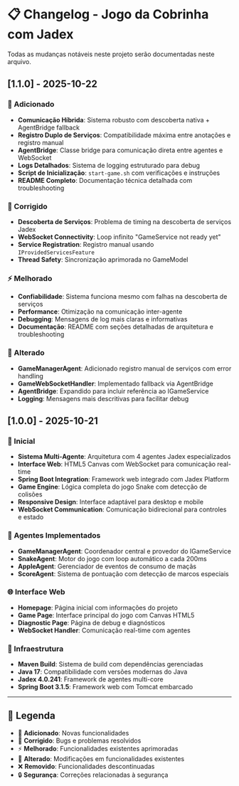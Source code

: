 # 📋 Changelog - Jogo da Cobrinha com Jadex

Todas as mudanças notáveis neste projeto serão documentadas neste arquivo.

## [1.1.0] - 2025-10-22

### 🎉 Adicionado
- **Comunicação Híbrida**: Sistema robusto com descoberta nativa + AgentBridge fallback
- **Registro Duplo de Serviços**: Compatibilidade máxima entre anotações e registro manual
- **AgentBridge**: Classe bridge para comunicação direta entre agentes e WebSocket
- **Logs Detalhados**: Sistema de logging estruturado para debug
- **Script de Inicialização**: `start-game.sh` com verificações e instruções
- **README Completo**: Documentação técnica detalhada com troubleshooting

### 🔧 Corrigido
- **Descoberta de Serviços**: Problema de timing na descoberta de serviços Jadex
- **WebSocket Connectivity**: Loop infinito "GameService not ready yet"
- **Service Registration**: Registro manual usando `IProvidedServicesFeature`
- **Thread Safety**: Sincronização aprimorada no GameModel

### ⚡ Melhorado
- **Confiabilidade**: Sistema funciona mesmo com falhas na descoberta de serviços
- **Performance**: Otimização na comunicação inter-agente
- **Debugging**: Mensagens de log mais claras e informativas
- **Documentação**: README com seções detalhadas de arquitetura e troubleshooting

### 🔄 Alterado
- **GameManagerAgent**: Adicionado registro manual de serviços com error handling
- **GameWebSocketHandler**: Implementado fallback via AgentBridge
- **AgentBridge**: Expandido para incluir referência ao IGameService
- **Logging**: Mensagens mais descritivas para facilitar debug

## [1.0.0] - 2025-10-21

### 🎉 Inicial
- **Sistema Multi-Agente**: Arquitetura com 4 agentes Jadex especializados
- **Interface Web**: HTML5 Canvas com WebSocket para comunicação real-time
- **Spring Boot Integration**: Framework web integrado com Jadex Platform
- **Game Engine**: Lógica completa do jogo Snake com detecção de colisões
- **Responsive Design**: Interface adaptável para desktop e mobile
- **WebSocket Communication**: Comunicação bidirecional para controles e estado

### 🤖 Agentes Implementados
- **GameManagerAgent**: Coordenador central e provedor do IGameService
- **SnakeAgent**: Motor do jogo com loop automático a cada 200ms
- **AppleAgent**: Gerenciador de eventos de consumo de maçãs
- **ScoreAgent**: Sistema de pontuação com detecção de marcos especiais

### 🌐 Interface Web
- **Homepage**: Página inicial com informações do projeto
- **Game Page**: Interface principal do jogo com Canvas HTML5
- **Diagnostic Page**: Página de debug e diagnósticos
- **WebSocket Handler**: Comunicação real-time com agentes

### 🔧 Infraestrutura
- **Maven Build**: Sistema de build com dependências gerenciadas
- **Java 17**: Compatibilidade com versões modernas do Java
- **Jadex 4.0.241**: Framework de agentes multi-core
- **Spring Boot 3.1.5**: Framework web com Tomcat embarcado

---

## 📝 Legenda

- 🎉 **Adicionado**: Novas funcionalidades
- 🔧 **Corrigido**: Bugs e problemas resolvidos  
- ⚡ **Melhorado**: Funcionalidades existentes aprimoradas
- 🔄 **Alterado**: Modificações em funcionalidades existentes
- ❌ **Removido**: Funcionalidades descontinuadas
- 🔒 **Segurança**: Correções relacionadas à segurança